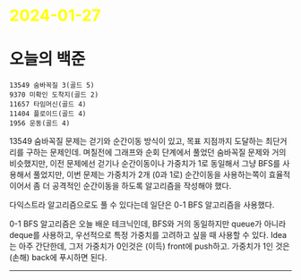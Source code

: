 # <span style="color:yellow">2024-01-27</span>

# 오늘의 백준
```
13549 숨바꼭질 3(골드 5)
9370 미확인 도착지(골드 2)
11657 타임머신(골드 4)
11404 플로이드(골드 4)
1956 운동(골드 4)
```


13549 숨바꼭질 문제는 걷기와 순간이동 방식이 있고, 목표 지점까지 도달하는 최단거리를 구하는 문제인데.
며칠전에 그래프와 순회 단계에서 풀었던 숨바꼭질 문제와 거의 비슷했지만, 이전 문제에선 걷기나 순간이동이나 가중치가 1로 동일해서 그냥 BFS를 사용해서 풀었지만, 이번 문제는 가중치가 2개 (0과 1로) 순간이동을 사용하는쪽이 효율적이어서 좀 더 공격적인 순간이동을 하도록 알고리즘을 작성해야 했다.

다익스트라 알고리즘으로도 풀 수 있다는데 일단은 0-1 BFS 알고리즘을 사용했다.

0-1 BFS 알고리즘은 오늘 배운 테크닉인데, BFS와 거의 동일하지만 queue가 아니라 deque를 사용하고, 우선적으로 특정 가중치를 고려하고 싶을 때 사용할 수 있다.
Idea는 아주 간단한데, 그저 가중치가 0인것은 (이득) front에 push하고. 가중치가 1인 것은(손해) back에 푸시하면 된다.

- - -

